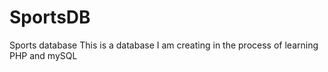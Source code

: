 # SportsDB
Sports database
This is a database I am creating in the process of learning PHP and mySQL
